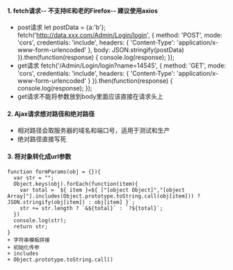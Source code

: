 #### 1. fetch请求-- 不支持IE和老的Firefox-- 建议使用axios
  + post请求
    let postData = {a:'b'};
    fetch('http://data.xxx.com/Admin/Login/login', {
      method: 'POST',
      mode: 'cors',
      credentials: 'include',
      headers: {
      'Content-Type': 'application/x-www-form-urlencoded'
      },
      body: JSON.stringify(postData)
    }).then(function(response) {
      console.log(response);
    });
  + get请求
  fetch('/Admin/Login/login?name=14545', {
    method: 'GET',
    mode: 'cors',
    credentials: 'include',
    headers: {
    'Content-Type': 'application/x-www-form-urlencoded'
    }
  }).then(function(response) {
    console.log(response);
  });
  + get请求不能将参数放到body里面应该直接在请求头上

#### 2. Ajax请求想对路径和绝对路径
  + 相对路径会取服务器的域名和端口号，适用于测试和生产
  + 绝对路径直接写死

#### 3. 将对象转化成url参数
    function formParams(obj = {}){
      var str = "";
      Object.keys(obj).forEach(function(item){
        var total = `${ item }=${ ["[object Object]","[object Array]"].includes(Object.prototype.toString.call(obj[item])) ? JSON.stringify(obj[item]) : obj[item] }`;
        str += str.length ? `&${total}` : `?${total}`;
      })
      console.log(str);
      return str;
    }
    + 字符串模板拼接
    + 初始化传参
    + includes
    + Object.prototype.toString.call()
